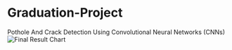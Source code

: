 # Graduation-Project
Pothole And Crack Detection Using Convolutional Neural Networks (CNNs)
![Final Result Chart](https://github.com/user-attachments/assets/80799666-2cc6-4941-a7cb-32c3d939f562)

